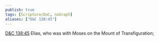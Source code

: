 ```yaml
---
publish: true
tags: [Scripture/DaC, noGraph]
aliases: ["D&C 138:45"]
---
```

[D&C 138:45](https://churchofjesuschrist.org/study/scriptures/dc-testament/dc/138?lang=eng&id=p45#p45) Elias, who was with Moses on the Mount of Transfiguration;
